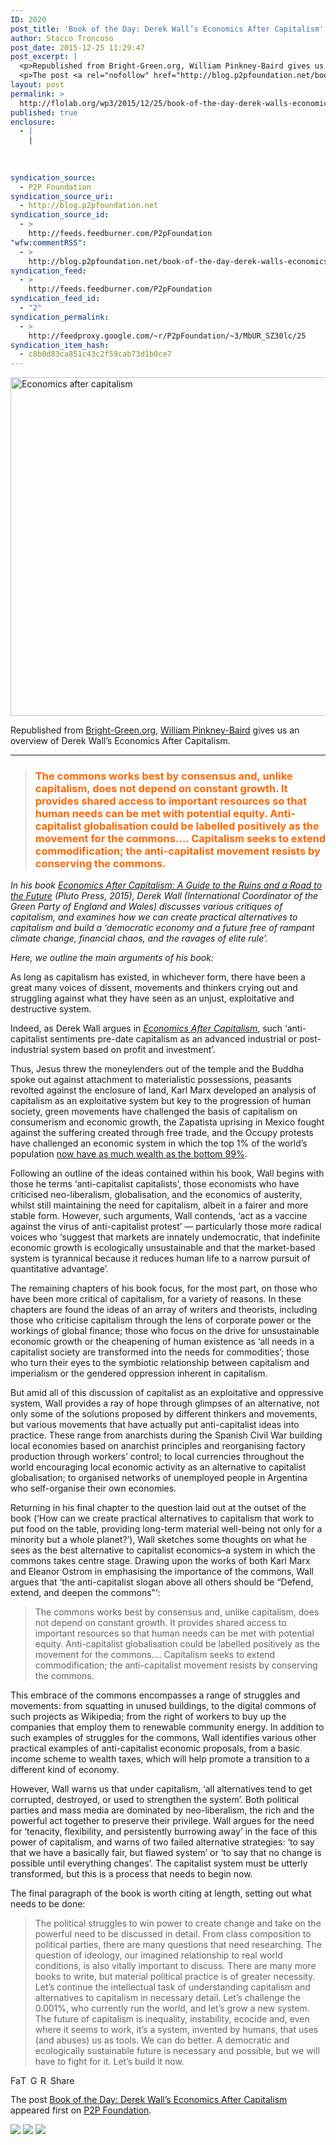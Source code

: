 ```yaml
---
ID: 2020
post_title: 'Book of the Day: Derek Wall’s Economics After Capitalism'
author: Stacco Troncoso
post_date: 2015-12-25 11:29:47
post_excerpt: |
  <p>Republished from Bright-Green.org, William Pinkney-Baird gives us an overview of Derek Wall&rsquo;s Economics After Capitalism. The commons works best by consensus and, unlike capitalism, does not depend on constant growth. It provides shared access to important resources so that human needs can be met with potential equity. Anti-capitalist globalisation could be labelled positively as the [&hellip;]</p>
  <p>The post <a rel="nofollow" href="http://blog.p2pfoundation.net/book-of-the-day-derek-walls-economics-after-capitalism-2015/2015/12/25">Book of the Day: Derek Wall&rsquo;s Economics After Capitalism</a> appeared first on <a rel="nofollow" href="http://blog.p2pfoundation.net/">P2P Foundation</a>.</p>
layout: post
permalink: >
  http://flolab.org/wp3/2015/12/25/book-of-the-day-derek-walls-economics-after-capitalism/
published: true
enclosure:
  - |
    |
        
        
        
syndication_source:
  - P2P Foundation
syndication_source_uri:
  - http://blog.p2pfoundation.net
syndication_source_id:
  - >
    http://feeds.feedburner.com/P2pFoundation
"wfw:commentRSS":
  - >
    http://blog.p2pfoundation.net/book-of-the-day-derek-walls-economics-after-capitalism-2015/2015/12/25/feed
syndication_feed:
  - >
    http://feeds.feedburner.com/P2pFoundation
syndication_feed_id:
  - "2"
syndication_permalink:
  - >
    http://feedproxy.google.com/~r/P2pFoundation/~3/MbUR_SZ30lc/25
syndication_item_hash:
  - c8b0d83ca851c43c2f59cab73d1b0ce7
---
```

<img class="aligncenter wp-image-53162" src="http://blog.p2pfoundation.net/wp-content/uploads/Economics-after-capitalism.jpg" alt="Economics after capitalism" width="815" height="542" />

Republished from [Bright-Green.org][1], <span class="post-author vcard"><a class="url fn n" title="Posts by William Pinkney-Baird" href="http://bright-green.org/author/williampinkneybaird/" rel="author">William Pinkney-Baird</a></span> gives us an overview of Derek Wall’s Economics After Capitalism.

* * *

> ### <span style="color: #ff6600">The commons works best by consensus and, unlike capitalism, does not depend on constant growth. It provides shared access to important resources so that human needs can be met with potential equity. Anti-capitalist globalisation could be labelled positively as the movement for the commons…. Capitalism seeks to extend commodification; the anti-capitalist movement resists by conserving the commons.</span>

*In his book <a class="external" href="http://www.plutobooks.com/display.asp?K=9780745335070&,%20http://www.plutobooks.com/display.asp?K=9780745335070&&osa=sync&os9sync=C6FKO95989787857939SFO&os9iam=http%3A%2F%2Fwww.plutobooks.com%2Fdisplay.asp%3FK%3D9780745335070%26">Economics After Capitalism</a><a class="external" href="http://www.plutobooks.com/display.asp?K=9780745335070&,%20http://www.plutobooks.com/display.asp?K=9780745335070&&osa=sync&os9sync=C6FKO95989787857939SFO&os9iam=http%3A%2F%2Fwww.plutobooks.com%2Fdisplay.asp%3FK%3D9780745335070%26">: A Guide to the Ruins and a Road to the Future</a> (Pluto Press, 2015), Derek Wall (International Coordinator of the Green Party of England and Wales) discusses various critiques of capitalism, and examines how we can create practical alternatives to capitalism and build a ‘democratic economy and a future free of rampant climate change, financial chaos, and the ravages of elite rule’.*

*Here, we outline the main arguments of his book:*

As long as capitalism has existed, in whichever form, there have been a great many voices of dissent, movements and thinkers crying out and struggling against what they have seen as an unjust, exploitative and destructive system.

Indeed, as Derek Wall argues in *<a class="external" href="http://www.plutobooks.com/display.asp?K=9780745335070&,%20http://www.plutobooks.com/display.asp?K=9780745335070&&osa=sync&os9sync=C6FKO95989787857939SFO&os9iam=http%3A%2F%2Fwww.plutobooks.com%2Fdisplay.asp%3FK%3D9780745335070%26">Economics After Capitalism</a>*, such ‘anti-capitalist sentiments pre-date capitalism as an advanced industrial or post-industrial system based on profit and investment’.

Thus, Jesus threw the moneylenders out of the temple and the Buddha spoke out against attachment to materialistic possessions, peasants revolted against the enclosure of land, Karl Marx developed an analysis of capitalism as an exploitative system but key to the progression of human society, green movements have challenged the basis of capitalism on consumerism and economic growth, the Zapatista uprising in Mexico fought against the suffering created through free trade, and the Occupy protests have challenged an economic system in which the top 1% of the world’s population <a class="external" href="http://www.theguardian.com/money/2015/oct/13/half-world-wealth-in-hands-population-inequality-report">now have as much wealth as the bottom 99%</a>.

Following an outline of the ideas contained within his book, Wall begins with those he terms ‘anti-capitalist capitalists’, those economists who have criticised neo-liberalism, globalisation, and the economics of austerity, whilst still maintaining the need for capitalism, albeit in a fairer and more stable form. However, such arguments, Wall contends, ‘act as a vaccine against the virus of anti-capitalist protest’ — particularly those more radical voices who ‘suggest that markets are innately undemocratic, that indefinite economic growth is ecologically unsustainable and that the market-based system is tyrannical because it reduces human life to a narrow pursuit of quantitative advantage’.

The remaining chapters of his book focus, for the most part, on those who have been more critical of capitalism, for a variety of reasons. In these chapters are found the ideas of an array of writers and theorists, including those who criticise capitalism through the lens of corporate power or the workings of global finance; those who focus on the drive for unsustainable economic growth or the cheapening of human existence as ‘all needs in a capitalist society are transformed into the needs for commodities’; those who turn their eyes to the symbiotic relationship between capitalism and imperialism or the gendered oppression inherent in capitalism.

But amid all of this discussion of capitalist as an exploitative and oppressive system, Wall provides a ray of hope through glimpses of an alternative, not only some of the solutions proposed by different thinkers and movements, but various movements that have actually put anti-capitalist ideas into practice. These range from anarchists during the Spanish Civil War building local economies based on anarchist principles and reorganising factory production through workers’ control; to local currencies throughout the world encouraging local economic activity as an alternative to capitalist globalisation; to organised networks of unemployed people in Argentina who self-organise their own economies.

Returning in his final chapter to the question laid out at the outset of the book (‘How can we create practical alternatives to capitalism that work to put food on the table, providing long-term material well-being not only for a minority but a whole planet?’), Wall sketches some thoughts on what he sees as the best alternative to capitalist economics–a system in which the commons takes centre stage. Drawing upon the works of both Karl Marx and Eleanor Ostrom in emphasising the importance of the commons, Wall argues that ‘the anti-capitalist slogan above all others should be “Defend, extend, and deepen the commons”‘:

> The commons works best by consensus and, unlike capitalism, does not depend on constant growth. It provides shared access to important resources so that human needs can be met with potential equity. Anti-capitalist globalisation could be labelled positively as the movement for the commons…. Capitalism seeks to extend commodification; the anti-capitalist movement resists by conserving the commons.

This embrace of the commons encompasses a range of struggles and movements: from squatting in unused buildings, to the digital commons of such projects as Wikipedia; from the right of workers to buy up the companies that employ them to renewable community energy. In addition to such examples of struggles for the commons, Wall identifies various other practical examples of anti-capitalist economic proposals, from a basic income scheme to wealth taxes, which will help promote a transition to a different kind of economy.

However, Wall warns us that under capitalism, ‘all alternatives tend to get corrupted, destroyed, or used to strengthen the system’. Both political parties and mass media are dominated by neo-liberalism, the rich and the powerful act together to preserve their privilege. Wall argues for the need for ‘tenacity, flexibility, and persistently burrowing away’ in the face of this power of capitalism, and warns of two failed alternative strategies: ‘to say that we have a basically fair, but flawed system’ or ‘to say that no change is possible until everything changes’. The capitalist system must be utterly transformed, but this is a process that needs to begin now.

The final paragraph of the book is worth citing at length, setting out what needs to be done:

> The political struggles to win power to create change and take on the powerful need to be discussed in detail. From class composition to political parties, there are many questions that need researching. The question of ideology, our imagined relationship to real world conditions, is also vitally important to discuss. There are many more books to write, but material political practice is of greater necessity. Let’s continue the intellectual task of understanding capitalism and alternatives to capitalism in necessary detail. Let’s challenge the 0.001%, who currently run the world, and let’s grow a new system. The future of capitalism is inequality, instability, ecocide and, even where it seems to work, it’s a system, invented by humans, that uses (and abuses) us as tools. We can do better. A democratic and ecologically sustainable future is necessary and possible, but we will have to fight for it. Let’s build it now.

<a class="a2a_button_facebook" href="http://www.addtoany.com/add_to/facebook?linkurl=http%3A%2F%2Fblog.p2pfoundation.net%2Fbook-of-the-day-derek-walls-economics-after-capitalism-2015%2F2015%2F12%2F25&linkname=Book%20of%20the%20Day%3A%20Derek%20Wall%E2%80%99s%20Economics%20After%20Capitalism" title="Facebook" rel="nofollow"><img src="http://blog.p2pfoundation.net/wp-content/plugins/add-to-any/icons/facebook.png" width="16" height="16" alt="Facebook" /></a><a class="a2a_button_twitter" href="http://www.addtoany.com/add_to/twitter?linkurl=http%3A%2F%2Fblog.p2pfoundation.net%2Fbook-of-the-day-derek-walls-economics-after-capitalism-2015%2F2015%2F12%2F25&linkname=Book%20of%20the%20Day%3A%20Derek%20Wall%E2%80%99s%20Economics%20After%20Capitalism" title="Twitter" rel="nofollow"><img src="http://blog.p2pfoundation.net/wp-content/plugins/add-to-any/icons/twitter.png" width="16" height="16" alt="Twitter" /></a><a class="a2a_button_google_plus" href="http://www.addtoany.com/add_to/google_plus?linkurl=http%3A%2F%2Fblog.p2pfoundation.net%2Fbook-of-the-day-derek-walls-economics-after-capitalism-2015%2F2015%2F12%2F25&linkname=Book%20of%20the%20Day%3A%20Derek%20Wall%E2%80%99s%20Economics%20After%20Capitalism" title="Google+" rel="nofollow"><img src="http://blog.p2pfoundation.net/wp-content/plugins/add-to-any/icons/google_plus.png" width="16" height="16" alt="Google+" /></a><a class="a2a_button_reddit" href="http://www.addtoany.com/add_to/reddit?linkurl=http%3A%2F%2Fblog.p2pfoundation.net%2Fbook-of-the-day-derek-walls-economics-after-capitalism-2015%2F2015%2F12%2F25&linkname=Book%20of%20the%20Day%3A%20Derek%20Wall%E2%80%99s%20Economics%20After%20Capitalism" title="Reddit" rel="nofollow"><img src="http://blog.p2pfoundation.net/wp-content/plugins/add-to-any/icons/reddit.png" width="16" height="16" alt="Reddit" /></a><a class="a2a_dd a2a_target addtoany_share_save" href="https://www.addtoany.com/share#url=http%3A%2F%2Fblog.p2pfoundation.net%2Fbook-of-the-day-derek-walls-economics-after-capitalism-2015%2F2015%2F12%2F25&title=Book%20of%20the%20Day%3A%20Derek%20Wall%E2%80%99s%20Economics%20After%20Capitalism" id="wpa2a_4"><img src="http://blog.p2pfoundation.net/wp-content/plugins/add-to-any/share_save_120_16.png" width="120" height="16" alt="Share" /></a>

The post <a rel="nofollow" href="http://blog.p2pfoundation.net/book-of-the-day-derek-walls-economics-after-capitalism-2015/2015/12/25">Book of the Day: Derek Wall’s Economics After Capitalism</a> appeared first on <a rel="nofollow" href="http://blog.p2pfoundation.net/">P2P Foundation</a>.

<div class="feedflare">
  <a href="http://feeds.feedburner.com/~ff/P2pFoundation?a=MbUR_SZ30lc:Mj6hiyy4ZBU:7Q72WNTAKBA"><img src="http://feeds.feedburner.com/~ff/P2pFoundation?d=7Q72WNTAKBA" border="0" /></img></a> <a href="http://feeds.feedburner.com/~ff/P2pFoundation?a=MbUR_SZ30lc:Mj6hiyy4ZBU:D7DqB2pKExk"><img src="http://feeds.feedburner.com/~ff/P2pFoundation?i=MbUR_SZ30lc:Mj6hiyy4ZBU:D7DqB2pKExk" border="0" /></img></a> <a href="http://feeds.feedburner.com/~ff/P2pFoundation?a=MbUR_SZ30lc:Mj6hiyy4ZBU:2mJPEYqXBVI"><img src="http://feeds.feedburner.com/~ff/P2pFoundation?d=2mJPEYqXBVI" border="0" /></img></a>
</div>

<img src="http://feeds.feedburner.com/~r/P2pFoundation/~4/MbUR_SZ30lc" height="1" width="1" alt="" />

 [1]: http://bright-green.org/2015/12/14/alternatives-to-capitalism-derek-walls-economics-after-capitalism/